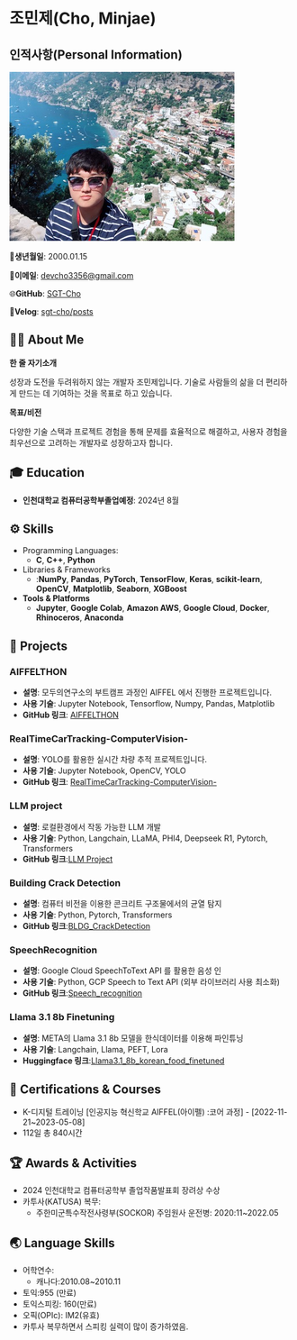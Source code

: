 # 조민제(Cho, Minjae)

## 인적사항(Personal Information)

![프로필 (1).jpg](./%25ED%2594%2584%25EB%25A1%259C%25ED%2595%2584_(1).jpg)

📅**생년월일**: 2000.01.15

📧**이메일**: devcho3356@gmail.com

🌐**GitHub**: [SGT-Cho](https://github.com/SGT-Cho)

📝**Velog**: [sgt-cho/posts](https://velog.io/@sgt-cho/posts)

## **👨‍💻 About Me**

**한 줄 자기소개**

성장과 도전을 두려워하지 않는 개발자 조민제입니다. 기술로 사람들의 삶을 더 편리하게 만드는 데 기여하는 것을 목표로 하고 있습니다.

**목표/비전**

다양한 기술 스택과 프로젝트 경험을 통해 문제를 효율적으로 해결하고, 사용자 경험을 최우선으로 고려하는 개발자로 성장하고자 합니다.

## **🎓 Education**

- **인천대학교 컴퓨터공학부졸업예정**: 2024년 8월

## ⚙️ Skills

- Programming Languages:
    - **C**, **C++**, **Python**
- Libraries & Frameworks
    - :**NumPy**, **Pandas**, **PyTorch**, **TensorFlow**, **Keras**, **scikit-learn**, **OpenCV**, **Matplotlib**, **Seaborn**, **XGBoost**
- **Tools & Platforms**
    - **Jupyter**, **Google Colab**, **Amazon AWS**, **Google Cloud**, **Docker**, **Rhinoceros**, **Anaconda**

## **📂 Projects**

### **AIFFELTHON**

- **설명**: 모두의연구소의 부트캠프 과정인 AIFFEL 에서 진행한 프로젝트입니다.
- **사용 기술**: Jupyter Notebook, Tensorflow, Numpy, Pandas, Matplotlib
- **GitHub 링크**: [AIFFELTHON](https://github.com/SGT-Cho/AIFFELTHON)

### **RealTimeCarTracking-ComputerVision-**

- **설명**: YOLO를 활용한 실시간 차량 추적 프로젝트입니다.
- **사용 기술**: Jupyter Notebook, OpenCV, YOLO
- **GitHub 링크**: [RealTimeCarTracking-ComputerVision-](https://github.com/SGT-Cho/RealTimeCarTracking-ComputerVision-)

### **LLM project**

- **설명**: 로컬환경에서 작동 가능한 LLM 개발
- **사용 기술**: Python, Langchain, LLaMA, PHI4, Deepseek R1, Pytorch, Transformers
- **GitHub 링크**:[LLM Project](https://github.com/SGT-Cho/LLM)

### **Building Crack Detection**

- **설명**: 컴퓨터 비전을 이용한 콘크리트 구조물에서의 균열 탐지
- **사용 기술**: Python, Pytorch, Transformers
- **GitHub 링크**:[BLDG_CrackDetection](https://github.com/SGT-Cho/BldgCrackDetection)

### **SpeechRecognition**

- **설명**: Google Cloud SpeechToText API 를 활용한 음성 인
- **사용 기술**: Python, GCP Speech to Text API (외부 라이브러리 사용 최소화)
- **GitHub 링크**:[Speech_recognition](https://github.com/SGT-Cho/speech_recognition)

### **Llama 3.1 8b Finetuning**

- **설명**: META의 Llama 3.1 8b 모델을 한식데이터를 이용해 파인튜닝
- **사용 기술**: Langchain, Llama, PEFT, Lora
- **Huggingface 링크**:[Llama3.1_8b_korean_food_finetuned](https://huggingface.co/mobilelife)

## **📜 Certifications & Courses**

- K-디지털 트레이닝 [인공지능 혁신학교 AIFFEL(아이펠) :코어 과정] - [2022-11-21~2023-05-08]
- 112일 총 840시간

## 🏆 Awards & Activities

- 2024 인천대학교 컴퓨터공학부 졸업작품발표회 장려상 수상
- 카투사(KATUSA) 복무:
    - 주한미군특수작전사령부(SOCKOR) 주임원사 운전병: 2020:11~2022.05

## **🌏 Language Skills**

- 어학연수:
    - 캐나다:2010.08~2010.11
- 토익:955 (만료)
- 토익스피킹: 160(만료)
- 오픽(OPIc): IM2(유효)
- 카투사 복무하면서 스피킹 실력이 많이 증가하였음.
